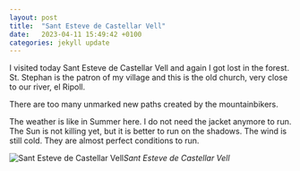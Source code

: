 ```yaml
---
layout: post
title:  "Sant Esteve de Castellar Vell"
date:   2023-04-11 15:49:42 +0100
categories: jekyll update
---
```


I visited today Sant Esteve de Castellar Vell and again I got lost in the forest. St. Stephan is the patron of my village and this is the old church, very close to our river, el Ripoll.  

There are too many unmarked new paths created by the mountainbikers.  

The weather is like in Summer here. I do not need the jacket anymore to run. The Sun is not killing yet, but it is better to run on the shadows. The wind is still cold. They are almost perfect conditions to run.  



![Sant Esteve de Castellar Vell](https://lh3.googleusercontent.com/tLQfYUDZTnTDqivoR6FYlXmDlBezh17ANuy1H9TZrG2hl0NOrViXiPnQpzrMTbgGUxsjotEAiNwsbQKQtGxTCVzfHBzIPNxbyYh3bVnXL_XlRyPItuOkC6N6bMLEv09C3ONRtl3l0Q=w2400)*Sant Esteve de Castellar Vell*&nbsp;



[jekyll-docs]: https://jekyllrb.com/docs/home
[jekyll-gh]:   https://github.com/jekyll/jekyll
[jekyll-talk]: https://talk.jekyllrb.com/



